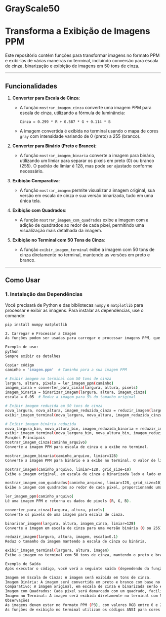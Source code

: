 # GrayScale50
# Transforma a Exibição de Imagens PPM

Este repositório contém funções para transformar imagens no formato PPM e exibi-las de várias maneiras no terminal, incluindo conversão para escala de cinza, binarização e exibição de imagens em 50 tons de cinza.

---

## Funcionalidades

1. **Converter para Escala de Cinza**:
   - A função `mostrar_imagem_cinza` converte uma imagem PPM para escala de cinza, utilizando a fórmula de luminância:
   
     ```
     Cinza = 0.299 * R + 0.587 * G + 0.114 * B
     ```
   - A imagem convertida é exibida no terminal usando o mapa de cores `gray` com intensidade variando de 0 (preto) a 255 (branco).

2. **Converter para Binário (Preto e Branco)**:
   - A função `mostrar_imagem_binaria` converte a imagem para binário, utilizando um limiar para separar os pixels em preto (0) ou branco (255). O padrão de limiar é 128, mas pode ser ajustado conforme necessário.

3. **Exibição Comparativa**:
   - A função `mostrar_imagem` permite visualizar a imagem original, sua versão em escala de cinza e sua versão binarizada, tudo em uma única tela.

4. **Exibição com Quadrados**:
   - A função `mostrar_imagem_com_quadrados` exibe a imagem com a adição de quadrados ao redor de cada pixel, permitindo uma visualização mais detalhada da imagem.

5. **Exibição no Terminal com 50 Tons de Cinza**:
   - A função `exibir_imagem_terminal` exibe a imagem com 50 tons de cinza diretamente no terminal, mantendo as versões em preto e branco.

---

## Como Usar

### 1. Instalação das Dependências

Você precisará de Python e das bibliotecas `numpy` e `matplotlib` para processar e exibir as imagens. Para instalar as dependências, use o comando:

```bash
pip install numpy matplotlib

2. Carregar e Processar a Imagem
As funções podem ser usadas para carregar e processar imagens PPM, que devem estar no formato P3 (texto). As funções esperam que a imagem tenha um valor máximo de cor de 255.

Exemplo de uso:
python
Sempre exibir os detalhes

Copiar código
caminho = 'imagem.ppm'  # Caminho para a sua imagem PPM

# Exibir imagem no terminal com 50 tons de cinza
largura, altura, pixels = ler_imagem_ppm(caminho)
imagem_cinza = converter_para_cinza(largura, altura, pixels)
imagem_binaria = binarizar_imagem(largura, altura, imagem_cinza)
escala = 0.05  # Reduz a imagem para 5% do tamanho original

# Exibir imagem reduzida em 50 tons de cinza
nova_largura, nova_altura, imagem_reduzida_cinza = reduzir_imagem(largura, altura, imagem_cinza, escala)
exibir_imagem_terminal(nova_largura, nova_altura, imagem_reduzida_cinza)

# Exibir imagem binária reduzida
nova_largura_bin, nova_altura_bin, imagem_reduzida_binaria = reduzir_imagem(largura, altura, imagem_binaria, escala)
exibir_imagem_terminal(nova_largura_bin, nova_altura_bin, imagem_reduzida_binaria)
Funções Principais
mostrar_imagem_cinza(caminho_arquivo)
Converte a imagem PPM para escala de cinza e a exibe no terminal.

mostrar_imagem_binaria(caminho_arquivo, limiar=128)
Converte a imagem PPM para binário e a exibe no terminal. O valor de limiar pode ser ajustado para alterar a definição do ponto de corte entre preto e branco.

mostrar_imagem(caminho_arquivo, limiar=128, grid_size=10)
Exibe a imagem original, em escala de cinza e binarizada lado a lado em uma única tela, com a opção de adicionar uma grade.

mostrar_imagem_com_quadrados(caminho_arquivo, limiar=128, grid_size=10)
Exibe a imagem com quadrados ao redor de cada pixel, proporcionando uma visualização detalhada da composição da imagem.

ler_imagem_ppm(caminho_arquivo)
Lê uma imagem PPM e retorna os dados de pixels (R, G, B).

converter_para_cinza(largura, altura, pixels)
Converte os pixels de uma imagem para escala de cinza.

binarizar_imagem(largura, altura, imagem_cinza, limiar=128)
Converte a imagem em escala de cinza para uma versão binária (0 ou 255).

reduzir_imagem(largura, altura, imagem, escala=0.1)
Reduz o tamanho da imagem mantendo a escala de cinza ou binária.

exibir_imagem_terminal(largura, altura, imagem)
Exibe a imagem no terminal com 50 tons de cinza, mantendo o preto e branco.

Exemplo de Saída
Após executar o código, você verá a seguinte saída (dependendo da função que você escolher):

Imagem em Escala de Cinza: A imagem será exibida em tons de cinza.
Imagem Binária: A imagem será convertida em preto e branco com base no limiar definido.
Comparativo: A imagem original, em escala de cinza e binarizada serão exibidas lado a lado.
Imagem com Quadrados: Cada pixel será demarcado com um quadrado, facilitando a visualização.
Imagem no Terminal: A imagem será exibida diretamente no terminal com 50 tons de cinza e preto e branco.
Observações
As imagens devem estar no formato PPM (P3), com valores RGB entre 0 e 255.
As funções de exibição no terminal utilizam os códigos ANSI para cores e podem ser limitadas pelo terminal em uso. """





